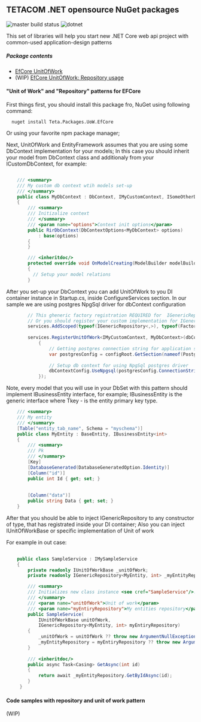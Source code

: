 ## TETACOM .NET opensource NuGet packages
![master build status](https://github.com/tetacom-software/Teta.Net.Packages/actions/workflows/dotnet-core.yml/badge.svg?branch=master)
![dotnet](https://img.shields.io/badge/.NET-512BD4?style=for-the-badge&logo=dotnet&logoColor=white)

This set of  libraries will help you start new .NET Core web api project with common-used application-design patterns 

##### Package contents
* [EfCore UnitOfWork](#efcoreunitofwork)
* (WIP) [EfCore UnitOfWork: Repository usage](#efcoreunitofworkrepousage)

#### <a name="efcoreunitofwork"></a> "Unit of Work" and "Repository" patterns for EFCore

First things first, you should install this package fro, NuGet using following command:

```
  nuget install Teta.Packages.UoW.EfCore
```

Or using your favorite npm package manager;

Next, UnitOfWork and EntityFramework assumes that you are using some DbContext implementation for your models;
In this case you should inherit your model from DbContext class and additionaly from your ICustomDbContext, for example:

```csharp

    /// <summary>
    /// My custom db context wtih models set-up
    /// </summary>
    public class MyDbContext : DbContext, IMyCustomContext, ISomeOtherDbContext
    {
        /// <summary>
        /// Initizalize context
        /// </summary>
        /// <param name="options">Context init options</param>
        public RirDbContext(DbContextOptions<MyDbContext> options)
            : base(options)
        {
        }

        /// <inheritdoc/>
        protected override void OnModelCreating(ModelBuilder modelBuilder)
        {
          // Setup your model relations
        }
```

After you set-up your DbContext you can add UnitOfWork to you DI container instance in Startup.cs, inside ConfigureServices section.
In our sample we are using postgres NpgSql driver for dbContext configuration

```csharp
        // This gheneric factory registration REQUIRED for  IGenericRepository inhection
        // Or you should register your custom implementation for IGenericRepository for each DbSet type
        services.AddScoped(typeof(IGenericRepository<,>), typeof(FactoryBasedGenericRepository<,>));
        
        services.RegisterUnitOfWork<IMyCustomContext, MyDbContext>(dbContextConfig =>
            {
                // Getting postgres connection string for application settings 
                var postgresConfig = configRoot.GetSection(nameof(Postgres)).Get<Postgres>();
                
                // Setup db context for using NpgSql postgres driver
                dbContextConfig.UseNpgsql(postgresConfig.ConnectionString);
            });
 ```
 
 Note, every model that you will use in your DbSet with this pattern should implement IBusinessEntity interface, for example;
 IBusinessEntity is the generic interface where Tkey - is the entity primary key type.
 
```csharp
    /// <summary>
    /// My entity
    /// </summary>
    [Table("entity_tab_name", Schema = "myschema")]
    public class MyEntity : BaseEntity, IBusinessEntity<int>
    {
        /// <summary>
        /// Pk
        /// </summary>
        [Key]
        [DatabaseGenerated(DatabaseGeneratedOption.Identity)]
        [Column("id")]
        public int Id { get; set; }
        
        
        [Column("data")]
        public string Data { get; set; }
    }
```


After that you should be able to inject IGenericRepository<MyEntity> to any constructor of type, that has registrated inside your DI container;
Also you can inject IUnitOfWorkBase or specific implementation of Unit of work
 
For example in out case:
  
 
```csharp
  
    public class SampleService : IMySampleService
    {
        private readonly IUnitOfWorkBase _unitOfWork;
        private readonly IGenericRepository<MyEntity, int> _myEntityRepository;

        /// <summary>
        /// Initializes new class instance <see cref="SampleService"/>.
        /// </summary>
        /// <param name="unitOfWork">Unit of work</param>
        /// <param name="myEntiryRepository">My entities repository</param>
        public SampleService(
            IUnitOfWorkBase unitOfWork,
            IGenericRepository<MyEntity, int> myEntiryRepository)
        {
            _unitOfWork = unitOfWork ?? throw new ArgumentNullException(nameof(unitOfWork));
            _myEntityRepository = myEntiryRepository ?? throw new ArgumentNullException(nameof(myEntiryRepository));
        }
        
        /// <inheritdoc/>
        public async Task<Casing> GetAsync(int id)
        {
            return await _myEntityRepository.GetByIdAsync(id);
        }
     }
```
#### <a name="efcoreunitofworkrepousage"></a> Code samples with repository and unit of work pattern
(WIP)
